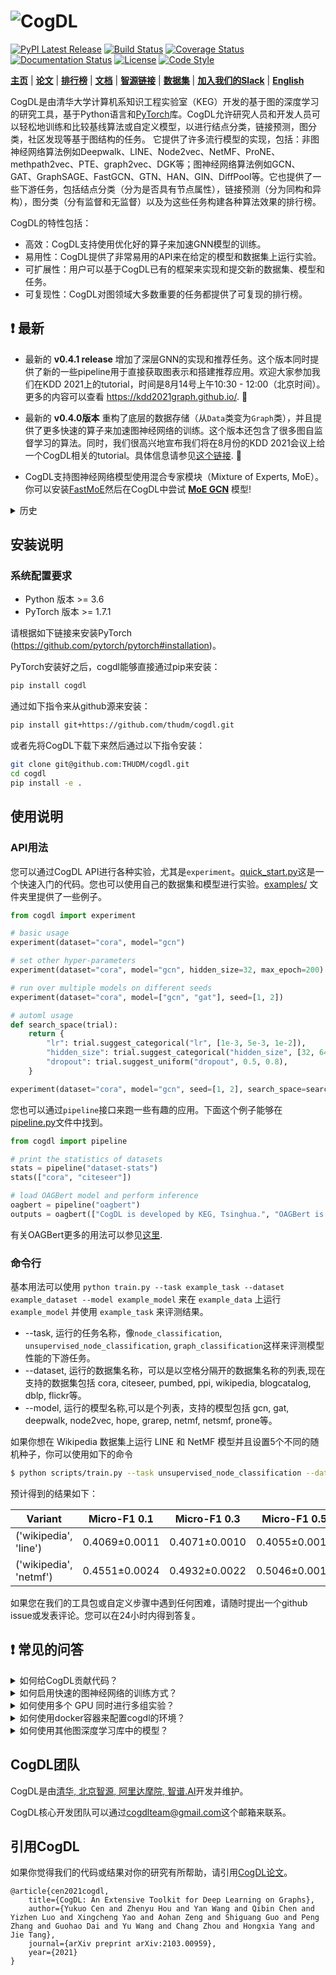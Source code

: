 ![CogDL](docs/source/_static/cogdl-logo.png)
===

[![PyPI Latest Release](https://badge.fury.io/py/cogdl.svg)](https://pypi.org/project/cogdl/)
[![Build Status](https://travis-ci.org/THUDM/cogdl.svg?branch=master)](https://travis-ci.org/THUDM/cogdl)
[![Coverage Status](https://coveralls.io/repos/github/THUDM/cogdl/badge.svg?branch=master)](https://coveralls.io/github/THUDM/cogdl?branch=master)
[![Documentation Status](https://readthedocs.org/projects/cogdl/badge/?version=latest)](https://cogdl.readthedocs.io/en/latest/?badge=latest)
[![License](https://img.shields.io/github/license/thudm/cogdl)](https://github.com/THUDM/cogdl/blob/master/LICENSE)
[![Code Style](https://img.shields.io/badge/code%20style-black-000000.svg)](https://github.com/ambv/black)

**[主页](https://cogdl.ai/zh)** | **[论文](https://arxiv.org/abs/2103.00959)** | **[排行榜](./cogdl/tasks/README.md)** | **[文档](https://cogdl.readthedocs.io)** | **[智源链接](http://open.baai.ac.cn/cogdl-toolkit)** | **[数据集](./cogdl/datasets/README.md)** | **[加入我们的Slack](https://join.slack.com/t/cogdl/shared_invite/zt-b9b4a49j-2aMB035qZKxvjV4vqf0hEg)** | **[English](./README.md)**

CogDL是由清华大学计算机系知识工程实验室（KEG）开发的基于图的深度学习的研究工具，基于Python语言和[PyTorch](https://github.com/pytorch/pytorch)库。CogDL允许研究人员和开发人员可以轻松地训练和比较基线算法或自定义模型，以进行结点分类，链接预测，图分类，社区发现等基于图结构的任务。 它提供了许多流行模型的实现，包括：非图神经网络算法例如Deepwalk、LINE、Node2vec、NetMF、ProNE、methpath2vec、PTE、graph2vec、DGK等；图神经网络算法例如GCN、GAT、GraphSAGE、FastGCN、GTN、HAN、GIN、DiffPool等。它也提供了一些下游任务，包括结点分类（分为是否具有节点属性），链接预测（分为同构和异构），图分类（分有监督和⽆监督）以及为这些任务构建各种算法效果的排行榜。

CogDL的特性包括：

- 高效：CogDL支持使用优化好的算子来加速GNN模型的训练。
- 易用性：CogDL提供了非常易用的API来在给定的模型和数据集上运行实验。
- 可扩展性：用户可以基于CogDL已有的框架来实现和提交新的数据集、模型和任务。
- 可复现性：CogDL对图领域大多数重要的任务都提供了可复现的排行榜。

## ❗ 最新

- 最新的 **v0.4.1 release** 增加了深层GNN的实现和推荐任务。这个版本同时提供了新的一些pipeline用于直接获取图表示和搭建推荐应用。欢迎大家参加我们在KDD 2021上的tutorial，时间是8月14号上午10:30 - 12:00（北京时间）。 更多的内容可以查看 https://kdd2021graph.github.io/. 🎉

- 最新的 **v0.4.0版本** 重构了底层的数据存储（从`Data`类变为`Graph`类），并且提供了更多快速的算子来加速图神经网络的训练。这个版本还包含了很多图自监督学习的算法。同时，我们很高兴地宣布我们将在8月份的KDD 2021会议上给一个CogDL相关的tutorial。具体信息请参见[这个链接](https://kdd2021graph.github.io/). 🎉

- CogDL支持图神经网络模型使用混合专家模块（Mixture of Experts, MoE）。 你可以安装[FastMoE](https://github.com/laekov/fastmoe)然后在CogDL中尝试 **[MoE GCN](./cogdl/models/nn/moe_gcn.py)** 模型!

<details>
<summary>
历史
</summary>
<br/>

- 最新的 **v0.3.0版本** 提供了快速的稀疏矩阵乘操作来加速图神经网络模型的训练。我们在arXiv上发布了 **[CogDL paper](https://arxiv.org/abs/2103.00959)** 的初版. 你可以加入[我们的slack](https://join.slack.com/t/cogdl/shared_invite/zt-b9b4a49j-2aMB035qZKxvjV4vqf0hEg)来讨论CogDL相关的内容。🎉

- 最新的 **v0.2.0版本** 包含了非常易用的`experiment`和`pipeline`接口，其中`experiment`接口还支持超参搜索。这个版本还提供了`OAGBert`模型的接口（`OAGBert`是我们实验室推出的在大规模学术语料下训练的模型）。这个版本的很多内容是由开源社区的小伙伴们提供的，感谢大家的支持！🎉

- 最新的 **v0.1.2版本** 包括了预训练任务、各种使用样例、OGB数据集、知识图谱表示学习算法和一些图神经网络模型。CogDL的测试覆盖率增加至80%。正在开发和测试一些新的API，比如`Trainer`和`Sampler`。

- 最新的 **v0.1.1版本** 包括了知识图谱链接预测任务、很多前沿的模型，支持使用`optuna`进行超参搜索。我们同时发布了一篇[推送](https://mp.weixin.qq.com/s/IUh-ctQwtSXGvdTij5eDDg)来介绍CogDL。

</details>

## 安装说明

### 系统配置要求

- Python 版本 >= 3.6
- PyTorch 版本 >= 1.7.1

请根据如下链接来安装PyTorch (https://github.com/pytorch/pytorch#installation)。

PyTorch安装好之后，cogdl能够直接通过pip来安装：
```bash
pip install cogdl
```

通过如下指令来从github源来安装：

```bash
pip install git+https://github.com/thudm/cogdl.git
```

或者先将CogDL下载下来然后通过以下指令安装：

```bash
git clone git@github.com:THUDM/cogdl.git
cd cogdl
pip install -e .
```

## 使用说明

### API用法

您可以通过CogDL API进行各种实验，尤其是`experiment`。[quick_start.py](https://github.com/THUDM/cogdl/tree/master/examples/quick_start.py)这是一个快速入门的代码。您也可以使用自己的数据集和模型进行实验。[examples/](https://github.com/THUDM/cogdl/tree/master/examples/) 文件夹里提供了一些例子。

```python
from cogdl import experiment

# basic usage
experiment(dataset="cora", model="gcn")

# set other hyper-parameters
experiment(dataset="cora", model="gcn", hidden_size=32, max_epoch=200)

# run over multiple models on different seeds
experiment(dataset="cora", model=["gcn", "gat"], seed=[1, 2])

# automl usage
def search_space(trial):
    return {
        "lr": trial.suggest_categorical("lr", [1e-3, 5e-3, 1e-2]),
        "hidden_size": trial.suggest_categorical("hidden_size", [32, 64, 128]),
        "dropout": trial.suggest_uniform("dropout", 0.5, 0.8),
    }

experiment(dataset="cora", model="gcn", seed=[1, 2], search_space=search_space)
```

您也可以通过`pipeline`接口来跑一些有趣的应用。下面这个例子能够在[pipeline.py](https://github.com/THUDM/cogdl/tree/master/examples/pipeline.py)文件中找到。

```python
from cogdl import pipeline

# print the statistics of datasets
stats = pipeline("dataset-stats")
stats(["cora", "citeseer"])

# load OAGBert model and perform inference
oagbert = pipeline("oagbert")
outputs = oagbert(["CogDL is developed by KEG, Tsinghua.", "OAGBert is developed by KEG, Tsinghua."])
```

有关OAGBert更多的用法可以参见[这里](./cogdl/oag/README.md).

### 命令行
基本用法可以使用 `python train.py --task example_task --dataset example_dataset --model example_model` 来在 `example_data` 上运行 `example_model` 并使用 `example_task` 来评测结果。

- --task, 运行的任务名称，像`node_classification`, `unsupervised_node_classification`, `graph_classification`这样来评测模型性能的下游任务。
- --dataset, 运行的数据集名称，可以是以空格分隔开的数据集名称的列表,现在支持的数据集包括 cora, citeseer, pumbed, ppi, wikipedia, blogcatalog, dblp, flickr等。
- --model, 运行的模型名称,可以是个列表，支持的模型包括 gcn, gat, deepwalk, node2vec, hope, grarep, netmf, netsmf, prone等。

如果你想在 Wikipedia 数据集上运行 LINE 和 NetMF 模型并且设置5个不同的随机种子，你可以使用如下的命令

```bash
$ python scripts/train.py --task unsupervised_node_classification --dataset wikipedia --model line netmf --seed 0 1 2 3 4
```

预计得到的结果如下：

| Variant                | Micro-F1 0.1   | Micro-F1 0.3   | Micro-F1 0.5   | Micro-F1 0.7   | Micro-F1 0.9   |
|------------------------|----------------|----------------|----------------|----------------|----------------|
| ('wikipedia', 'line')  | 0.4069±0.0011  | 0.4071±0.0010  | 0.4055±0.0013  | 0.4054±0.0020  | 0.4080±0.0042  |
| ('wikipedia', 'netmf') | 0.4551±0.0024  | 0.4932±0.0022  | 0.5046±0.0017  | 0.5084±0.0057  | 0.5125±0.0035  |

如果您在我们的工具包或自定义步骤中遇到任何困难，请随时提出一个github issue或发表评论。您可以在24小时内得到答复。

## ❗ 常见的问答

<details>
<summary>
如何给CogDL贡献代码？
</summary>
<br/>

如果您有一个性能优秀的模型，并愿意在我们的工具包中实现它，以帮助更多的人，您可以[开启一个issue](https://github.com/THUDM/cogdl/issues)然后创建一个pull request，详细信息可见[该页面](https://help.github.com/en/articles/creating-a-pull-request)。

在提交修改之前，请先运行`pre-commit install`来设置检查代码格式(`black`)和风格(`flake8`)的钩子，然后`pre-commit`会在执行`git commit`的时候自动运行。关于`pre-commit`的详细信息请参考[这里](https://pre-commit.com/)。
</details>

<details>
<summary>
如何启用快速的图神经网络的训练方式？
</summary>
<br/>
CogDL提供了一种快速的稀疏矩阵乘的操作（[GE-SpMM](https://arxiv.org/abs/2007.03179)）来加速图神经网络模型在GPU上的训练效率。
你可以设置`fast_spmm=True`或者`--fast-spmm`来启用这个特性。
需要注意的是这个特性仍在测试阶段，可能在某些CUDA版本下无法正常使用。
</details>

<details>
<summary>
如何使用多个 GPU 同时进行多组实验？
</summary>
<br/>
如果你想使用多个 GPU 同时在 Cora 数据集上运行 GCN 和 GAT 模型，可以使用如下指令:

```bash
$ python scripts/parallel_train.py --task node_classification --dataset cora --model gcn gat --device-id 0 1 --seed 0 1 2 3 4
```

预计得到的结果如下:

| Variant         | Acc           |
| --------------- | ------------- |
| ('cora', 'gcn') | 0.8236±0.0033 |
| ('cora', 'gat') | 0.8262±0.0032 |
</details>

<details>
<summary>
如何使用docker容器来配置cogdl的环境？
</summary>
<br/>
您也可以选择使用Docker来配置cogdl所需的环境。要构建Docker镜像，只需运行以下命令。

```bash
docker build --build-arg CUDA=YOUR_CUDA_VERSION --build-arg TORCH=YOUR_TORCH_VERSION --tag cogdl .
```
请根据您的CUDA版本（或CPU）更换 `YOUR_CUDA_VERSION` 以及 更换 `YOUR_TORCH_VERSION` 为您使用的PyTorch版本。


例如，使用 CUDA 10.1 和 PyTorch 1.7.1 一起运行

```bash
docker build --build-arg CUDA=cu101 --build-arg TORCH=1.7.1 --tag cogdl .
```

启动容器

```bash
docker run -it -v cogdl:/cogdl cogdl /bin/bash
```

将cogdl克隆到cogdl目录下：

```bash
git clone https://github.com/THUDM/cogdl /cogdl
```
</details>

<details>
<summary>
如何使用其他图深度学习库中的模型？
</summary>
<br/>
如何你对其他图深度学习库（比如PyTorch Geometric，Deep Graph Library）比较熟悉，你可以基于这些库的模块来在CogDL里实现相关模型。
你可以通过下述的指南来安装相应的库，例如PyTorch Geometric (https://github.com/rusty1s/pytorch_geometric/#installation)，和Deep Graph Libraray (https://docs.dgl.ai/install/index.html)。
对于如何使用PyG的模块来实现模型，你可以在示例中找到一些参考：[examples/pytorch_geometric](https://github.com/THUDM/cogdl/tree/master/examples/pytorch_geometric/)。
</details>

## CogDL团队
CogDL是由[清华, 北京智源, 阿里达摩院, 智谱.AI](https://cogdl.ai/zh/about/)开发并维护。

CogDL核心开发团队可以通过[cogdlteam@gmail.com](mailto:cogdlteam@gmail.com)这个邮箱来联系。

## 引用CogDL

如果你觉得我们的代码或结果对你的研究有所帮助，请引用[CogDL论文](https://arxiv.org/abs/2103.00959)。

```
@article{cen2021cogdl,
    title={CogDL: An Extensive Toolkit for Deep Learning on Graphs},
    author={Yukuo Cen and Zhenyu Hou and Yan Wang and Qibin Chen and Yizhen Luo and Xingcheng Yao and Aohan Zeng and Shiguang Guo and Peng Zhang and Guohao Dai and Yu Wang and Chang Zhou and Hongxia Yang and Jie Tang},
    journal={arXiv preprint arXiv:2103.00959},
    year={2021}
}
```

